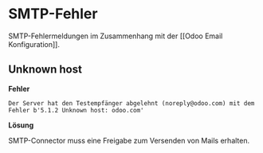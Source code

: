 # SMTP-Fehler

SMTP-Fehlermeldungen im Zusammenhang mit der [[Odoo Email Konfiguration]].

## Unknown host

**Fehler**

```
Der Server hat den Testempfänger abgelehnt (noreply@odoo.com) mit dem Fehler b'5.1.2 Unknown host: odoo.com'
```

**Lösung**

SMTP-Connector muss eine Freigabe zum Versenden von Mails erhalten.
